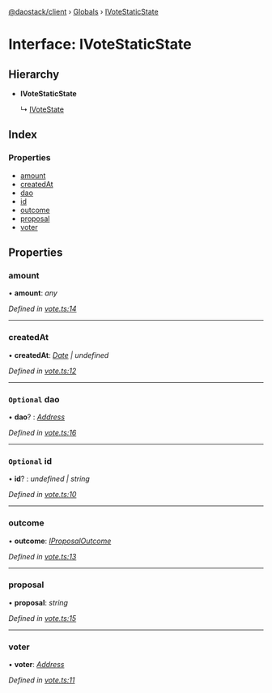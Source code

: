 [@daostack/client](../README.md) › [Globals](../globals.md) › [IVoteStaticState](ivotestaticstate.md)

# Interface: IVoteStaticState

## Hierarchy

* **IVoteStaticState**

  ↳ [IVoteState](ivotestate.md)

## Index

### Properties

* [amount](ivotestaticstate.md#amount)
* [createdAt](ivotestaticstate.md#createdat)
* [dao](ivotestaticstate.md#optional-dao)
* [id](ivotestaticstate.md#optional-id)
* [outcome](ivotestaticstate.md#outcome)
* [proposal](ivotestaticstate.md#proposal)
* [voter](ivotestaticstate.md#voter)

## Properties

###  amount

• **amount**: *any*

*Defined in [vote.ts:14](https://github.com/daostack/client/blob/3f46a94/src/vote.ts#L14)*

___

###  createdAt

• **createdAt**: *[Date](../globals.md#date) | undefined*

*Defined in [vote.ts:12](https://github.com/daostack/client/blob/3f46a94/src/vote.ts#L12)*

___

### `Optional` dao

• **dao**? : *[Address](../globals.md#address)*

*Defined in [vote.ts:16](https://github.com/daostack/client/blob/3f46a94/src/vote.ts#L16)*

___

### `Optional` id

• **id**? : *undefined | string*

*Defined in [vote.ts:10](https://github.com/daostack/client/blob/3f46a94/src/vote.ts#L10)*

___

###  outcome

• **outcome**: *[IProposalOutcome](../enums/iproposaloutcome.md)*

*Defined in [vote.ts:13](https://github.com/daostack/client/blob/3f46a94/src/vote.ts#L13)*

___

###  proposal

• **proposal**: *string*

*Defined in [vote.ts:15](https://github.com/daostack/client/blob/3f46a94/src/vote.ts#L15)*

___

###  voter

• **voter**: *[Address](../globals.md#address)*

*Defined in [vote.ts:11](https://github.com/daostack/client/blob/3f46a94/src/vote.ts#L11)*
